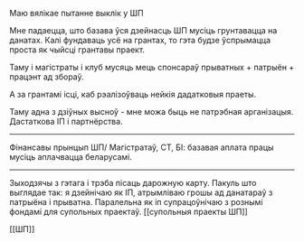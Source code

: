 Маю вялікае пытанне  выклік у ШП

Мне падаецца, што базава ўся дзейнасць ШП мусіць грунтавацца на данатах. Калі фундаваць усё на грантах, то гэта будзе ўспрымацца проста як чыйсці грантавы праект.

Таму і магістраты і клуб мусяць мець спонсараў прыватных + патрыён + працэнт ад збораў.

А за грантамі ісці, каб рэалізоўваць нейкія дадатковыя праеты. 

Таму адна з дзіўных высноў - мне можа быць не патрэбная арганізацыя. Дастаткова ІП і партнёрства.

***
Фінансавы прынцып ШП/ Магістратаў, СТ, БІ: базавая аплата працы мусіць аплачвацца беларусамі.
***

Зыходзячы з гэтага і трэба пісаць дарожную карту. 
Пакуль што выглядае так: я дзейнічаю як ІП, атрымліваю грошы ад данатараў з патрыёна і прыватна. Паралельна як іп супрацоўнічаю з рознымі фондамі для супольных праектаў. [[супольныя праекты ШП]]


[[ШП]]
